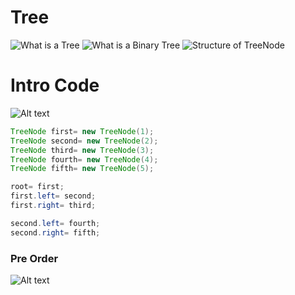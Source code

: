 # Tree

![What is a Tree](<z/Screenshot 2024-01-30 at 6.32.37 PM.png>)
![What is a Binary Tree](<z/Screenshot 2024-01-30 at 6.59.23 PM.png>)
![Structure of TreeNode](<z/Screenshot 2024-01-30 at 7.02.00 PM.png>)

# Intro Code

![Alt text](<z/Screenshot 2024-01-30 at 8.13.54 PM.png>)
```java
TreeNode first= new TreeNode(1);
TreeNode second= new TreeNode(2);
TreeNode third= new TreeNode(3);
TreeNode fourth= new TreeNode(4);
TreeNode fifth= new TreeNode(5);

root= first;
first.left= second;
first.right= third;

second.left= fourth;
second.right= fifth;
```


### Pre Order 
![Alt text](<z/Screenshot 2024-01-30 at 8.18.57 PM.png>)
